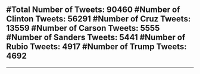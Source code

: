 #Total Number of Tweets: 90460 
#Number of Clinton Tweets: 56291
#Number of Cruz Tweets: 13559
#Number of Carson Tweets: 5555
#Number of Sanders Tweets: 5441
#Number of Rubio Tweets: 4917
#Number of Trump Tweets: 4692
---
---
